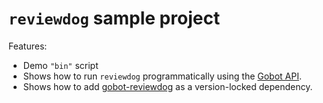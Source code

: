 # `reviewdog` sample project

Features:

- Demo `"bin"` script
- Shows how to run `reviewdog` programmatically using the [Gobot API](https://github.com/benallfree/gobot/tree/v1.0.0-alpha.36/docs/readme.md).
- Shows how to add [gobot-reviewdog](https://www.npmjs.com/package/gobot-reviewdog) as a version-locked dependency.
